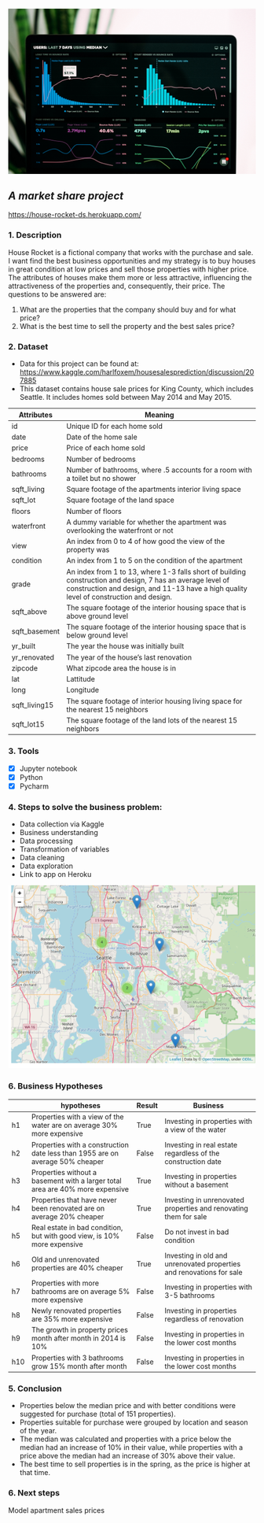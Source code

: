 ![house_rocket](https://github.com/alessandra-barbosa/House-Rocket-Insights/blob/main/portfolio%20(16).jpg)

## <i>A market share project </i>
https://house-rocket-ds.herokuapp.com/



### 1. Description
House Rocket is a fictional company that works with the purchase and sale. I want find the best business opportunities and my strategy is to buy houses in great condition at low prices and sell those properties with higher price. 
The attributes of houses make them more or less attractive, influencing the attractiveness of the properties and, consequently, their price. 
The questions to be answered are:

1. What are the properties that the company should buy and for what price?
2. What is the best time to sell the property and the best sales price?

### 2. Dataset
- Data for this project can be found at: https://www.kaggle.com/harlfoxem/housesalesprediction/discussion/207885 
- This dataset contains house sale prices for King County, which includes Seattle. It includes homes sold between May 2014 and May 2015.

| Attributes     | Meaning                                                                                                                                                                                              |
|----------------|------------------------------------------------------------------------------------------------------------------------------------------------------------------------------------------------------|
| id             | Unique ID for each home sold                                                                                                                                                                         |
| date           | Date of the home sale                                                                                                                                                                                |
| price          | Price of each home sold                                                                                                                                                                              |
| bedrooms       | Number of bedrooms                                                                                                                                                                                   |
| bathrooms      | Number of bathrooms, where .5 accounts for a room with a toilet but no shower                                                                                                                        |
| sqft_living    | Square footage of the apartments interior living space                                                                                                                                               |
| sqft_lot       | Square footage of the land space                                                                                                                                                                     |
| floors         | Number of floors                                                                                                                                                                                     |
| waterfront     | A dummy variable for whether the apartment was overlooking the waterfront or not                                                                                                                     |
| view           | An index from 0 to 4 of how good the view of the property was                                                                                                                                        |
| condition      | An index from 1 to 5 on the condition of the apartment                                                                                                                                               |
| grade          | An index from 1 to 13, where 1-3 falls short of building construction and design, 7 has an average level of construction and design, and 11-13 have a high quality level of construction and design. |
| sqft_above     | The square footage of the interior housing space that is above ground level                                                                                                                          |
| sqft_basement  | The square footage of the interior housing space that is below ground level                                                                                                                          |
| yr_built       | The year the house was initially built                                                                                                                                                               |
| yr_renovated   | The year of the house’s last renovation                                                                                                                                                              |
| zipcode        | What zipcode area the house is in                                                                                                                                                                    |
| lat            | Lattitude                                                                                                                                                                                            |
| long           | Longitude                                                                                                                                                                                            |
| sqft_living15  | The square footage of interior housing living space for the nearest 15 neighbors                                                                                                                     |
| sqft_lot15     | The square footage of the land lots of the nearest 15 neighbors                                                                                                                                      |

### 3. Tools
- [x] Jupyter notebook
- [x] Python
- [x] Pycharm

### 4. Steps to solve the business problem:

- Data collection via Kaggle
- Business understanding
- Data processing
- Transformation of variables
- Data cleaning
- Data exploration
- Link to app on Heroku

![house_rocket](https://github.com/alessandra-barbosa/House-Rocket-Insights/blob/main/HouseRocket1.png)

### 6. Business Hypotheses 
|     | hypotheses                                                                     | Result | Business                                                             |
|-----|--------------------------------------------------------------------------------|--------|----------------------------------------------------------------------|
| h1  | Properties with a view of the water are on average 30% more expensive          | True   | Investing in properties with a view of the water                     |
| h2  | Properties with a construction date less than 1955 are on average 50% cheaper  | False  | Investing in real estate regardless of the construction date         |
| h3  | Properties without a basement with a larger total area are 40% more expensive  | True   | Investing in properties without a basement                           |
| h4  | Properties that have never been renovated are on average 20% cheaper           | True   | Investing in unrenovated properties and renovating them for sale     |
| h5  | Real estate in bad condition, but with good view, is 10% more expensive        | False  | Do not invest in bad condition                                       |
| h6  | Old and unrenovated properties are 40% cheaper                                 | True   | Investing in old and unrenovated properties and renovations for sale |
| h7  | Properties with more bathrooms are on average 5% more expensive                | False  | Investing in properties with 3-5 bathrooms                           |
| h8  | Newly renovated properties are 35% more expensive                              | False  | Investing in properties regardless of renovation                     |
| h9  | The growth in property prices month after month in 2014 is 10%                 | False  | Investing in properties in the lower cost months                     |
| h10 | Properties with 3 bathrooms grow 15% month after month                         | False  | Investing in properties in the lower cost months                     |

### 5. Conclusion
- Properties below the median price and with better conditions were suggested for purchase (total of 151 properties). 
- Properties suitable for purchase were grouped by location and season of the year. 
- The median was calculated and properties with a price below the median had an increase of 10% in their value, while properties with a price above the median had an increase of 30% above their value. 
- The best time to sell properties is in the spring, as the price is higher at that time.

### 6. Next steps
Model apartment sales prices
